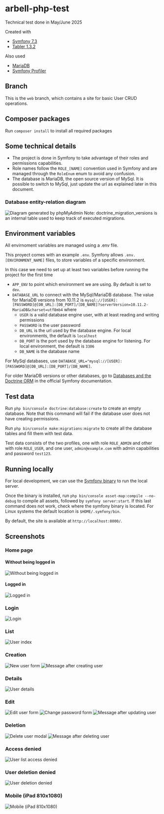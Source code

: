 # arbell-php-test
Technical test done in May/June 2025

Created with
* [Symfony 7.3](https://symfony.com)
* [Tabler 1.3.2](https://tabler.io)

Also used
* [MariaDB](https://mariadb.org)
* [Symfony Profiler](https://symfony.com/doc/current/profiler.html)

## Branch
This is the `web` branch, which contains a site for basic User CRUD operations.

## Composer packages
Run `composer install` to install all required packages

## Some technical details
* The project is done in Symfony to take advantage of their roles and permissions capabilities.
* Role names follow the `ROLE_[NAME]` convention used in Symfony and are managed through the `RoleEnum` enum to avoid any confusion.
* The database is MariaDB, the open source version of MySql. It is possible to switch to MySql, just update the url as explained later in this document.

### Database entity-relation diagram
![Diagram generated by phpMyAdmin](/screenshots/arbell-test%20-%20ERD.png)
Note: doctrine_migration_versions is an internal table used to keep track of executed migrations.

## Environment variables
All envirnoment variables are managed using a .env file.

This proyect comes with an example `.env`. Symfony allows `.env.[ENVIRONMENT_NAME]` files, to store variables of a specific environment.

In this case we need to set up at least two variables before running the project for the first time
* `APP_ENV` to point which environment we are using. By default is set to `dev`.
* `DATABASE_URL` to connect with the MySql/MariaDB database. The value for MariaDB versions from 10.11.2 is `mysql://[USER]:[PASSWORD]@[DB_URL]:[DB_PORT]/[DB_NAME]?serverVersion=10.11.2-MariaDB&charset=utf8mb4` where
    * `USER` is a valid database engine user, with at least reading and writing permissions
    * `PASSWORD` is the user password
    * `DB_URL` is the url used by the database engine. For local environments, the default is `localhost`
    * `DB_PORT` is the port used by the database engine for listening. For local environment, the default is `3306`
    * `DB_NAME` is the database name

For MySql databases, use `DATABASE_URL="mysql://[USER]:[PASSWORD]@[DB_URL]:[DB_PORT]/[DB_NAME]`.

For older MariaDB versions or other databases, go to [Databases and the Doctrine ORM](https://symfony.com/doc/current/doctrine.html#configuring-the-database) in the official Symfony documentation.

## Test data
Run `php bin/console doctrine:database:create` to create an empty database. Note that this command will fail if the database user does not have creating permissions.

Run `php bin/console make:migrations:migrate` to create all the database tables and fill them with test data.

Test data consists of the two profiles, one with role `ROLE_ADMIN` and other with role `ROLE_USER`, and one user, `admin@example.com` with admin capabilities and password `test123`.

## Running locally
For local development, we can use the [Symfony binary](https://symfony.com/download) to run the local server.

Once the binary is installed, run `php bin/console asset-map:compile --no-debug` to compile all assets, followed by `symfony server:start`. If this last command does not work, check where the symfony binary is located. For Linux systems the default location is `$HOME/.symfony/bin`.

By default, the site is available at `http://localhost:8000/`.

## Screenshots
### Home page
#### Without being logged in
![Without being logged in](/screenshots/Homepage%20-%20not%20logged%20in.png)

#### Logged in
![Logged in](/screenshots/Homepage%20-%20logged%20in.png)

### Login
![Login](/screenshots/Log%20in.png)

### List
![User index](/screenshots/User%20index.png)

### Creation
![New user form](/screenshots/New%20User%20form.png)
![Message after creating user](/screenshots/User%20index%20-%20user%20created.png)

### Details
![User details](/screenshots/User%20details.png)

### Edit
![Edit user form](/screenshots/Edit%20User.png)
![Change password form](/screenshots/Edit%20User%20-%20update%20password%20.png)
![Message after updating user](/screenshots/User%20index%20-%20password%20updated.png)

### Deletion
![Delete user modal](/screenshots/User%20index%20-%20delete%20user%20modal.png)
![Message after deleting user](/screenshots/User%20index%20-%20user%20deleted.png)

### Access denied
![User list access denied](/screenshots/User%20list%20-%20no%20authorization.png)

### User deletion denied
![User deletion denied](/screenshots/User%20delete%20-%20no%20authorization.png)

### Mobile (iPad 810x1080)
![Mobile (iPad 810x1080)](/screenshots/User%20index%20-%20iPad.png)